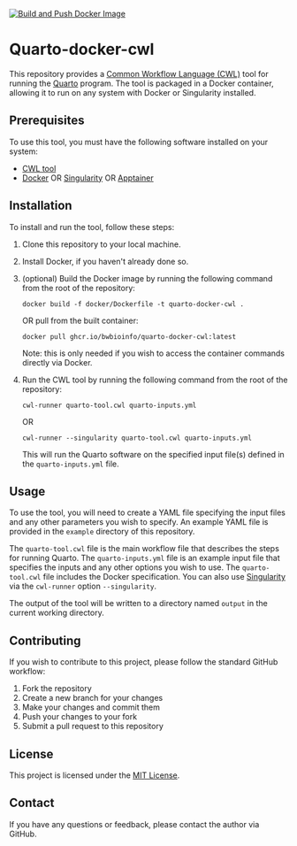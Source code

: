 [![Build and Push Docker Image](https://github.com/bwbioinfo/quarto-docker-cwl/actions/workflows/build-and-push.yml/badge.svg)](https://github.com/bwbioinfo/quarto-docker-cwl/actions/workflows/build-and-push.yml)

# Quarto-docker-cwl

This repository provides a [Common Workflow Language (CWL)](https://www.commonwl.org/) tool for running the [Quarto](https://quarto.org/) program. The tool is packaged in a Docker container, allowing it to run on any system with Docker or Singularity installed.

## Prerequisites

To use this tool, you must have the following software installed on your system:

- [CWL tool](https://github.com/common-workflow-language/cwltool)
- [Docker](https://www.docker.com/) OR [Singularity](https://sylabs.io/singularity/) OR [Apptainer](https://apptainer.org/)

## Installation

To install and run the tool, follow these steps:

1. Clone this repository to your local machine.
2. Install Docker, if you haven't already done so.
3. (optional) Build the Docker image by running the following command from the root of the repository:

    ```
    docker build -f docker/Dockerfile -t quarto-docker-cwl .
    ```
    OR pull from the built container:
    ```
    docker pull ghcr.io/bwbioinfo/quarto-docker-cwl:latest
    ```
   Note: this is only needed if you wish to access the container commands directly via Docker.

4. Run the CWL tool by running the following command from the root of the repository:

    ```
    cwl-runner quarto-tool.cwl quarto-inputs.yml
    ```
    OR
    ```
    cwl-runner --singularity quarto-tool.cwl quarto-inputs.yml
    ```

   This will run the Quarto software on the specified input file(s) defined in the `quarto-inputs.yml` file.

## Usage

To use the tool, you will need to create a YAML file specifying the input files and any other parameters you wish to specify. An example YAML file is provided in the `example` directory of this repository.

The `quarto-tool.cwl` file is the main workflow file that describes the steps for running Quarto. The `quarto-inputs.yml` file is an example input file that specifies the inputs and any other options you wish to use. The `quarto-tool.cwl` file includes the Docker specification. You can also use [Singularity](https://sylabs.io/singularity/) via the `cwl-runner` option `--singularity`.

The output of the tool will be written to a directory named `output` in the current working directory.

## Contributing

If you wish to contribute to this project, please follow the standard GitHub workflow:

1. Fork the repository
2. Create a new branch for your changes
3. Make your changes and commit them
4. Push your changes to your fork
5. Submit a pull request to this repository

## License

This project is licensed under the [MIT License](https://github.com/bwbioinfo/quarto-docker-cwl/blob/main/LICENSE).

## Contact

If you have any questions or feedback, please contact the author via GitHub.

